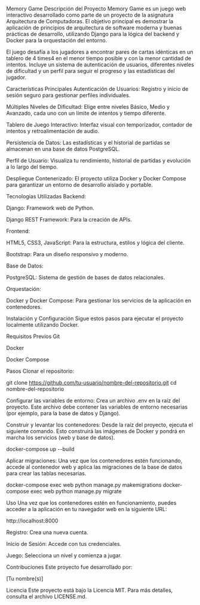 Memory Game
Descripción del Proyecto
Memory Game es un juego web interactivo desarrollado como parte de un proyecto de la asignatura Arquitectura de Computadoras. El objetivo principal es demostrar la aplicación de principios de arquitectura de software moderna y buenas prácticas de desarrollo, utilizando Django para la lógica del backend y Docker para la orquestación del entorno.

El juego desafía a los jugadores a encontrar pares de cartas idénticas en un tablero de 4
times4 en el menor tiempo posible y con la menor cantidad de intentos. Incluye un sistema de autenticación de usuarios, diferentes niveles de dificultad y un perfil para seguir el progreso y las estadísticas del jugador.

Características Principales
Autenticación de Usuarios: Registro y inicio de sesión seguro para gestionar perfiles individuales.

Múltiples Niveles de Dificultad: Elige entre niveles Básico, Medio y Avanzado, cada uno con un límite de intentos y tiempo diferente.

Tablero de Juego Interactivo: Interfaz visual con temporizador, contador de intentos y retroalimentación de audio.

Persistencia de Datos: Las estadísticas y el historial de partidas se almacenan en una base de datos PostgreSQL.

Perfil de Usuario: Visualiza tu rendimiento, historial de partidas y evolución a lo largo del tiempo.

Despliegue Contenerizado: El proyecto utiliza Docker y Docker Compose para garantizar un entorno de desarrollo aislado y portable.

Tecnologías Utilizadas
Backend:

Django: Framework web de Python.

Django REST Framework: Para la creación de APIs.

Frontend:

HTML5, CSS3, JavaScript: Para la estructura, estilos y lógica del cliente.

Bootstrap: Para un diseño responsivo y moderno.

Base de Datos:

PostgreSQL: Sistema de gestión de bases de datos relacionales.

Orquestación:

Docker y Docker Compose: Para gestionar los servicios de la aplicación en contenedores.

Instalación y Configuración
Sigue estos pasos para ejecutar el proyecto localmente utilizando Docker.

Requisitos Previos
Git

Docker

Docker Compose

Pasos
Clonar el repositorio:

git clone https://github.com/tu-usuario/nombre-del-repositorio.git
cd nombre-del-repositorio

Configurar las variables de entorno:
Crea un archivo .env en la raíz del proyecto. Este archivo debe contener las variables de entorno necesarias (por ejemplo, para la base de datos y Django).

Construir y levantar los contenedores:
Desde la raíz del proyecto, ejecuta el siguiente comando. Esto construirá las imágenes de Docker y pondrá en marcha los servicios (web y base de datos).

docker-compose up --build

Aplicar migraciones:
Una vez que los contenedores estén funcionando, accede al contenedor web y aplica las migraciones de la base de datos para crear las tablas necesarias.

docker-compose exec web python manage.py makemigrations
docker-compose exec web python manage.py migrate

Uso
Una vez que los contenedores estén en funcionamiento, puedes acceder a la aplicación en tu navegador web en la siguiente URL:

http://localhost:8000

Registro: Crea una nueva cuenta.

Inicio de Sesión: Accede con tus credenciales.

Juego: Selecciona un nivel y comienza a jugar.


Contribuciones
Este proyecto fue desarrollado por:

[Tu nombre(s)]

Licencia
Este proyecto está bajo la Licencia MIT. Para más detalles, consulta el archivo LICENSE.md.
